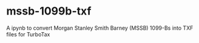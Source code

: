 # mssb-1099b-txf
A ipynb to convert Morgan Stanley Smith Barney (MSSB) 1099-Bs into TXF files for TurboTax
